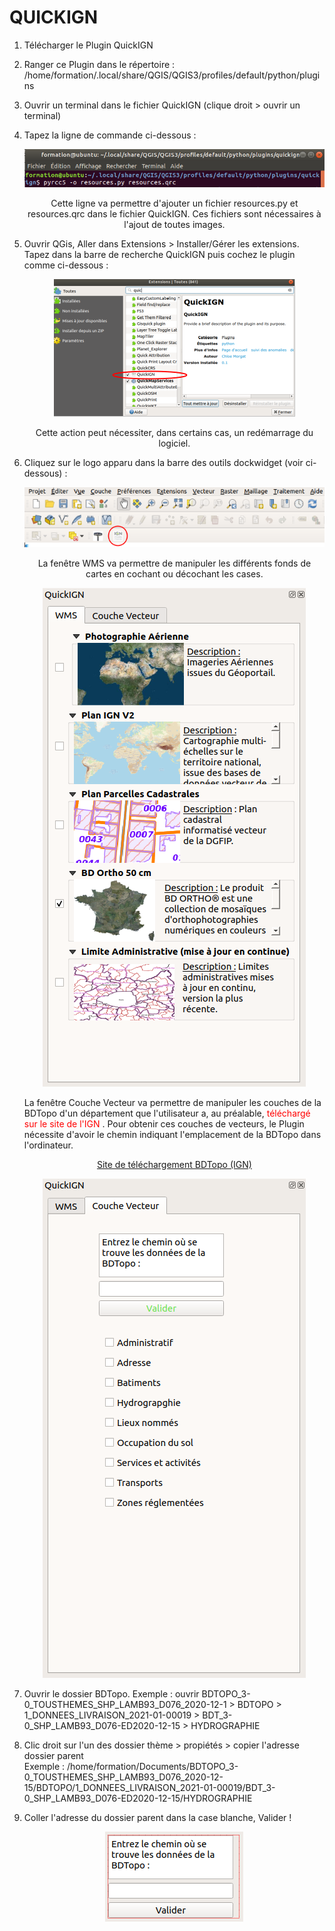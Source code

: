 
<h1> QUICKIGN </h1>

1. Télécharger le Plugin QuickIGN

2. Ranger ce Plugin dans le répertoire : /home/formation/.local/share/QGIS/QGIS3/profiles/default/python/plugins

3. Ouvrir un terminal dans le fichier QuickIGN (clique droit > ouvrir un terminal)

4.  Tapez la ligne de commande ci-dessous :
	<p align="center">
		<img src="https://raw.githubusercontent.com/chloemorgat/QuickIGN/main/Image/pyrcc5.png">
	<p>
	<p align="center">
		Cette ligne va permettre d'ajouter un fichier resources.py et resources.qrc dans le fichier QuickIGN. Ces fichiers sont nécessaires à l'ajout de toutes images.
	<p>
	
5. Ouvrir QGis, Aller dans Extensions > Installer/Gérer les extensions. Tapez dans la barre de recherche QuickIGN puis cochez le plugin comme ci-dessous :
	
	<p align="center">
		<img src="https://raw.githubusercontent.com/chloemorgat/QuickIGN/main/Image/quickign.png">
	<p>
	<p align="center">
		Cette action peut nécessiter, dans certains cas, un redémarrage du logiciel.
	<p>
	
 6. Cliquez sur le logo apparu dans la barre des outils dockwidget (voir ci-dessous) :
	
	<img src="https://raw.githubusercontent.com/chloemorgat/QuickIGN/main/Image/logo.png">
	<p align="center">
		La fenêtre WMS va permettre de manipuler les différents fonds de cartes en cochant ou décochant les cases.
	<p>
	<p align="center">
		<img src="https://raw.githubusercontent.com/chloemorgat/QuickIGN/main/Image/plugiin.png">
	<p>
	
	La fenêtre Couche Vecteur va permettre de manipuler les couches de la BDTopo d'un département que l'utilisateur a, au préalable, <span style= "color: red"> téléchargé sur le site de l'IGN </span>. Pour obtenir ces couches de vecteurs, le Plugin nécessite d'avoir le chemin indiquant l'emplacement de la BDTopo dans l'ordinateur. 
	<p align="center">	
	<a href= "https://geoservices.ign.fr/documentation/diffusion/telechargement-donnees-libres.html"> Site de téléchargement BDTopo (IGN) </a>
	<p>
	
	<p align="center">
		<img src="https://raw.githubusercontent.com/chloemorgat/QuickIGN/main/Image/plugiiin*.png">
	<p>

7. Ouvrir le dossier BDTopo.
	Exemple : ouvrir BDTOPO_3-0_TOUSTHEMES_SHP_LAMB93_D076_2020-12-1 > BDTOPO > 1_DONNEES_LIVRAISON_2021-01-00019 > BDT_3-0_SHP_LAMB93_D076-ED2020-12-15 > HYDROGRAPHIE

8. Clic droit sur l'un des dossier thème > propiétés > copier l'adresse dossier parent  
	Exemple : /home/formation/Documents/BDTOPO_3-0_TOUSTHEMES_SHP_LAMB93_D076_2020-12-15/BDTOPO/1_DONNEES_LIVRAISON_2021-01-00019/BDT_3-0_SHP_LAMB93_D076-ED2020-12-15/HYDROGRAPHIE

9. Coller l'adresse du dossier parent dans la case blanche, Valider ! 
	
	<p align="center">
	<img src="https://raw.githubusercontent.com/chloemorgat/QuickIGN/main/Image/chemintxtedit.png">
	<p>
	
